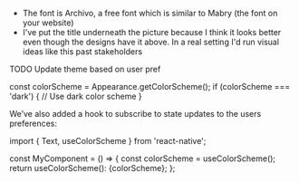 - The font is Archivo, a free font which is similar to Mabry (the font on your website)
- I've put the title underneath the picture because I think it looks better even though the designs have it above. In a real setting I'd run visual ideas like this past stakeholders

TODO
Update theme based on user pref

const colorScheme = Appearance.getColorScheme();
if (colorScheme === 'dark') {
// Use dark color scheme
}

We’ve also added a hook to subscribe to state updates to the users preferences:

import { Text, useColorScheme } from 'react-native';

const MyComponent = () => {
const colorScheme = useColorScheme();
return <Text>useColorScheme(): {colorScheme}</Text>;
};
